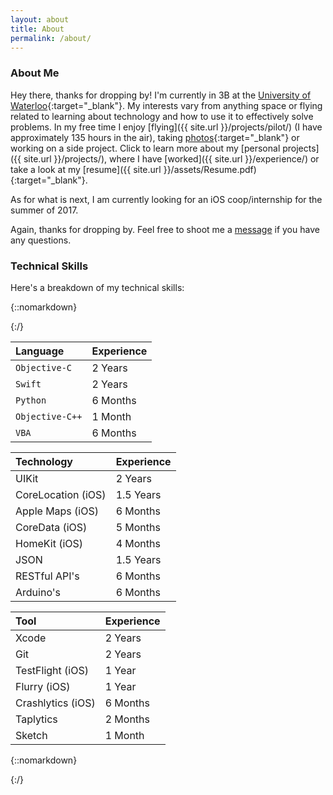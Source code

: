 ```yaml
---
layout: about
title: About
permalink: /about/
---
```

### About Me

Hey there, thanks for dropping by! I'm currently in 3B at the [University of Waterloo][uw-syde]{:target="_blank"}. My interests vary from anything space or flying related to learning about technology and how to use it to effectively solve problems. In my free time I enjoy [flying]({{ site.url }}/projects/pilot/) (I have approximately 135 hours in the air), taking [photos][flickr]{:target="_blank"} or working on a side project. Click to learn more about my [personal projects]({{ site.url }}/projects/), where I have [worked]({{ site.url }}/experience/) or take a look at my [resume]({{ site.url }}/assets/Resume.pdf){:target="_blank"}.

As for what is next, I am currently looking for an iOS coop/internship for the summer of 2017.

Again, thanks for dropping by. Feel free to shoot me a [message](mailto:{{site.email}}) if you have any questions.

### Technical Skills

Here's a breakdown of my technical skills:

{::nomarkdown}<div class="table-div">{:/}

| Language | Experience |
| :------------ | :-------------- |
| `Objective-C` | 2 Years |
| `Swift` | 2 Years |
| `Python` | 6 Months |
| `Objective-C++` | 1 Month |
| `VBA` | 6 Months |

<!-- {::nomarkdown}<div style="border-left:thin #CC0000 solid; height:300px;" />{:/} -->

| Technology | Experience |
| :------------ | :-------------- |
| UIKit | 2 Years |
| CoreLocation (iOS) | 1.5 Years |
| Apple Maps (iOS) | 6 Months |
| CoreData (iOS) | 5 Months |
| HomeKit (iOS) | 4 Months |
| JSON | 1.5 Years |
| RESTful API's | 6 Months |
| Arduino's | 6 Months |

<!-- {::nomarkdown}<div style="border-left:thin #CC0000 solid; height:300px;" />{:/} -->

| Tool | Experience |
| :------------ | :-------------- |
| Xcode | 2 Years |
| Git | 2 Years |
| TestFlight (iOS) | 1 Year |
| Flurry (iOS) | 1 Year |
| Crashlytics (iOS) | 6 Months |
| Taplytics | 2 Months |
| Sketch | 1 Month |

{::nomarkdown}</div>{:/}

[uw-syde]: https://uwaterloo.ca/systems-design-engineering/
[flickr]: https://www.flickr.com/photos/nkanetka